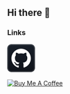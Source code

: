 ## Hi there 👋

### Links

[![GitHub](https://raw.githubusercontent.com/intergrav/devins-badges/v2/assets/minimal/available/github_64h.png)](https://github.com/mawathilde)

<a href="https://www.buymeacoffee.com/mawathilde" target="_blank"><img src="https://cdn.buymeacoffee.com/buttons/v2/default-violet.png" alt="Buy Me A Coffee" style="height: 60px !important;width: 217px !important;" ></a>
